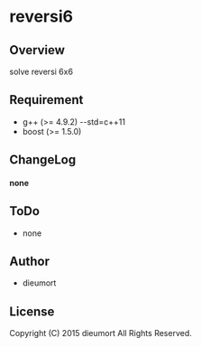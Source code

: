 reversi6
====
## Overview
solve reversi 6x6

## Requirement
* g++ (>= 4.9.2) --std=c++11
* boost (>= 1.5.0)

## ChangeLog

#### none

## ToDo

* none

## Author
* dieumort

## License
Copyright (C) 2015 dieumort All Rights Reserved.
